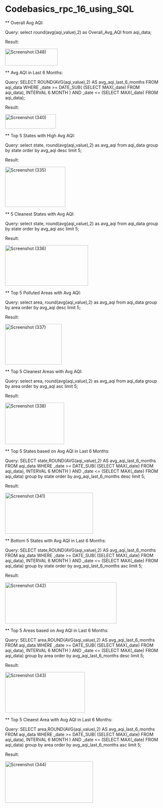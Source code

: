 # Codebasics_rpc_16_using_SQL
** Overall Avg AQI:

Query: select round(avg(aqi_value),2) as Overall_Avg_AQI from aqi_data;

Result: 

<img width="171" height="55" alt="Screenshot (348)" src="https://github.com/user-attachments/assets/946a40d7-600f-4043-90bd-2658eea12ed8" />


** Avg AQI in Last 6 Months:

Query: SELECT 
    ROUND(AVG(aqi_value),2) AS avg_aqi_last_6_months
FROM aqi_data
WHERE _date >= DATE_SUB(
                    (SELECT MAX(_date) FROM aqi_data), 
                    INTERVAL 6 MONTH
                  )
  AND _date <= (SELECT MAX(_date) FROM aqi_data);

  Result:
  
<img width="165" height="47" alt="Screenshot (340)" src="https://github.com/user-attachments/assets/e7e900b8-d808-4c38-8080-ef6d8849ec25" />


** Top 5 States with High Avg AQI:

Query: select state, round(avg(aqi_value),2) as avg_aqi from aqi_data
group by state
order by avg_aqi desc
limit 5;

Result:

<img width="196" height="131" alt="Screenshot (335)" src="https://github.com/user-attachments/assets/7cc3e0d2-c239-47d8-9a6b-405fe3933e70" />


** 5 Cleanest States with Avg AQI:

Query: select state, round(avg(aqi_value),2) as avg_aqi from aqi_data
group by state
order by avg_aqi asc
limit 5;

Result:

<img width="270" height="132" alt="Screenshot (336)" src="https://github.com/user-attachments/assets/1a985457-3364-4a39-bf00-ac06a223b9c0" />


** Top 5 Polluted Areas with Avg AQI:

Query: select area, round(avg(aqi_value),2) as avg_aqi from aqi_data
group by area
order by avg_aqi desc
limit 5;

Result:

<img width="184" height="132" alt="Screenshot (337)" src="https://github.com/user-attachments/assets/af58401a-ac78-4dce-bda0-eec7bc1b4530" />

** Top 5 Cleanest Areas with Avg AQI:

Query: select area, round(avg(aqi_value),2) as avg_aqi from aqi_data
group by area
order by avg_aqi asc
limit 5;

Result:

<img width="192" height="135" alt="Screenshot (338)" src="https://github.com/user-attachments/assets/4f4b63be-4dbb-41e4-8528-1e0749d7afb2" />

** Top 5 States based on Avg AQI in Last 6 Months:

Query: SELECT 
    state,ROUND(AVG(aqi_value),2) AS avg_aqi_last_6_months
FROM aqi_data
WHERE _date >= DATE_SUB(
                    (SELECT MAX(_date) FROM aqi_data), 
                    INTERVAL 6 MONTH
                  )
  AND _date <= (SELECT MAX(_date) FROM aqi_data)
  group by state
  order by avg_aqi_last_6_months desc
  limit 5;

  Result:

  <img width="286" height="133" alt="Screenshot (341)" src="https://github.com/user-attachments/assets/59ff85bd-6d31-4fe1-b123-805de865c828" />


  ** Bottom 5 States with Avg AQI in Last 6 Months:

  Query: SELECT 
    state,ROUND(AVG(aqi_value),2) AS avg_aqi_last_6_months
FROM aqi_data
WHERE _date >= DATE_SUB(
                    (SELECT MAX(_date) FROM aqi_data), 
                    INTERVAL 6 MONTH
                  )
  AND _date <= (SELECT MAX(_date) FROM aqi_data)
  group by state
  order by avg_aqi_last_6_months asc
  limit 5;

Result:

<img width="363" height="134" alt="Screenshot (342)" src="https://github.com/user-attachments/assets/dcfdfc49-cfad-457a-84c4-fcec70f9406a" />

** Top 5 Areas based on Avg AQI in Last 6 Months:

Query: SELECT 
    area,ROUND(AVG(aqi_value),2) AS avg_aqi_last_6_months
FROM aqi_data
WHERE _date >= DATE_SUB(
                    (SELECT MAX(_date) FROM aqi_data), 
                    INTERVAL 6 MONTH
                  )
  AND _date <= (SELECT MAX(_date) FROM aqi_data)
  group by area
  order by avg_aqi_last_6_months desc
  limit 5;

Result:

<img width="260" height="132" alt="Screenshot (343)" src="https://github.com/user-attachments/assets/479aae5e-90ef-48c4-80bd-c5a7ac91bcf9" />


** Top 5 Cleaest Area with Avg AQI in Last 6 Months:

Query: SELECT 
    area,ROUND(AVG(aqi_value),2) AS avg_aqi_last_6_months
FROM aqi_data
WHERE _date >= DATE_SUB(
                    (SELECT MAX(_date) FROM aqi_data), 
                    INTERVAL 6 MONTH
                  )
  AND _date <= (SELECT MAX(_date) FROM aqi_data)
  group by area
  order by avg_aqi_last_6_months asc
  limit 5;

  Result:

<img width="286" height="135" alt="Screenshot (344)" src="https://github.com/user-attachments/assets/5eca8ade-948f-41fa-9664-681420724d9e" />
